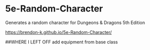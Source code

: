# 5e-Random-Character
Generates a random character for Dungeons &amp; Dragons 5th Edition

https://brendon-k.github.io/5e-Random-Character/

##WHERE I LEFT OFF
  add equipment from base class